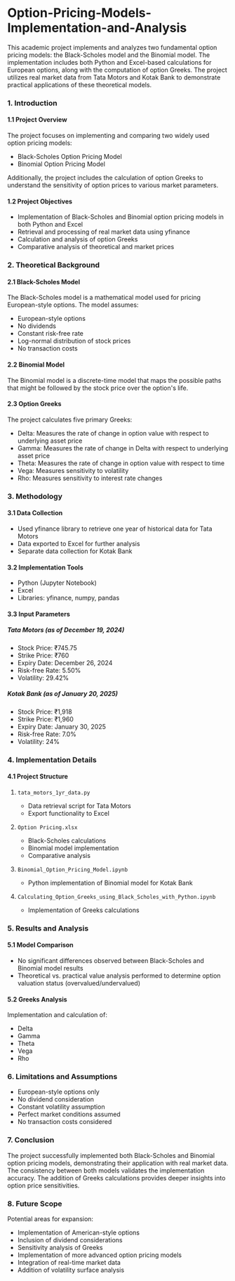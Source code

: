# Option-Pricing-Models-Implementation-and-Analysis
This academic project implements and analyzes two fundamental option pricing models: the Black-Scholes model and the Binomial model. The implementation includes both Python and Excel-based calculations for European options, along with the computation of option Greeks. The project utilizes real market data from Tata Motors and Kotak Bank to demonstrate practical applications of these theoretical models.

### 1. Introduction
#### 1.1 Project Overview
The project focuses on implementing and comparing two widely used option pricing models:
- Black-Scholes Option Pricing Model
- Binomial Option Pricing Model

Additionally, the project includes the calculation of option Greeks to understand the sensitivity of option prices to various market parameters.

#### 1.2 Project Objectives
- Implementation of Black-Scholes and Binomial option pricing models in both Python and Excel
- Retrieval and processing of real market data using yfinance
- Calculation and analysis of option Greeks
- Comparative analysis of theoretical and market prices

### 2. Theoretical Background
#### 2.1 Black-Scholes Model
The Black-Scholes model is a mathematical model used for pricing European-style options. The model assumes:
- European-style options
- No dividends
- Constant risk-free rate
- Log-normal distribution of stock prices
- No transaction costs

#### 2.2 Binomial Model
The Binomial model is a discrete-time model that maps the possible paths that might be followed by the stock price over the option's life.

#### 2.3 Option Greeks
The project calculates five primary Greeks:
- Delta: Measures the rate of change in option value with respect to underlying asset price
- Gamma: Measures the rate of change in Delta with respect to underlying asset price
- Theta: Measures the rate of change in option value with respect to time
- Vega: Measures sensitivity to volatility
- Rho: Measures sensitivity to interest rate changes

### 3. Methodology
#### 3.1 Data Collection
- Used yfinance library to retrieve one year of historical data for Tata Motors
- Data exported to Excel for further analysis
- Separate data collection for Kotak Bank

#### 3.2 Implementation Tools
- Python (Jupyter Notebook)
- Excel
- Libraries: yfinance, numpy, pandas

#### 3.3 Input Parameters
##### Tata Motors (as of December 19, 2024)
- Stock Price: ₹745.75
- Strike Price: ₹760
- Expiry Date: December 26, 2024
- Risk-free Rate: 5.50%
- Volatility: 29.42%

##### Kotak Bank (as of January 20, 2025)
- Stock Price: ₹1,918
- Strike Price: ₹1,960
- Expiry Date: January 30, 2025
- Risk-free Rate: 7.0%
- Volatility: 24%

### 4. Implementation Details
#### 4.1 Project Structure
1. `tata_motors_1yr_data.py`
   - Data retrieval script for Tata Motors
   - Export functionality to Excel

2. `Option Pricing.xlsx`
   - Black-Scholes calculations
   - Binomial model implementation
   - Comparative analysis

3. `Binomial_Option_Pricing_Model.ipynb`
   - Python implementation of Binomial model for Kotak Bank

4. `Calculating_Option_Greeks_using_Black_Scholes_with_Python.ipynb`
   - Implementation of Greeks calculations

### 5. Results and Analysis
#### 5.1 Model Comparison
- No significant differences observed between Black-Scholes and Binomial model results
- Theoretical vs. practical value analysis performed to determine option valuation status (overvalued/undervalued)

#### 5.2 Greeks Analysis
Implementation and calculation of:
- Delta
- Gamma
- Theta
- Vega
- Rho

### 6. Limitations and Assumptions
- European-style options only
- No dividend consideration
- Constant volatility assumption
- Perfect market conditions assumed
- No transaction costs considered

### 7. Conclusion
The project successfully implemented both Black-Scholes and Binomial option pricing models, demonstrating their application with real market data. The consistency between both models validates the implementation accuracy. The addition of Greeks calculations provides deeper insights into option price sensitivities.

### 8. Future Scope
Potential areas for expansion:
- Implementation of American-style options
- Inclusion of dividend considerations
- Sensitivity analysis of Greeks
- Implementation of more advanced option pricing models
- Integration of real-time market data
- Addition of volatility surface analysis
